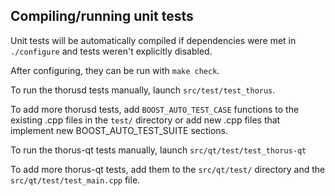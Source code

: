 Compiling/running unit tests
------------------------------------

Unit tests will be automatically compiled if dependencies were met in `./configure`
and tests weren't explicitly disabled.

After configuring, they can be run with `make check`.

To run the thorusd tests manually, launch `src/test/test_thorus`.

To add more thorusd tests, add `BOOST_AUTO_TEST_CASE` functions to the existing
.cpp files in the `test/` directory or add new .cpp files that
implement new BOOST_AUTO_TEST_SUITE sections.

To run the thorus-qt tests manually, launch `src/qt/test/test_thorus-qt`

To add more thorus-qt tests, add them to the `src/qt/test/` directory and
the `src/qt/test/test_main.cpp` file.
